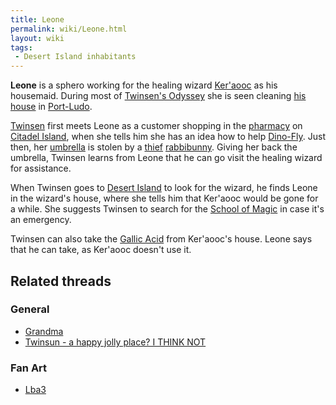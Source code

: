 ```yaml
---
title: Leone
permalink: wiki/Leone.html
layout: wiki
tags:
 - Desert Island inhabitants
---
```


**Leone** is a sphero working for the healing wizard
[Ker'aooc](Ker'aooc "wikilink") as his housemaid. During most of
[Twinsen's Odyssey](Twinsen's_Odyssey "wikilink") she is seen cleaning
[his house](Ker'aooc's_house "wikilink") in
[Port-Ludo](Port-Ludo "wikilink").

[Twinsen](Twinsen "wikilink") first meets Leone as a customer shopping
in the [pharmacy](pharmacy "wikilink") on [Citadel
Island](Citadel_Island "wikilink"), when she tells him she has an idea
how to help [Dino-Fly](Dino-Fly "wikilink"). Just then, her
[umbrella](umbrella "wikilink") is stolen by a
[thief](Umbrella_thief "wikilink") [rabbibunny](rabbibunny "wikilink").
Giving her back the umbrella, Twinsen learns from Leone that he can go
visit the healing wizard for assistance.

When Twinsen goes to [Desert Island](Desert_Island "wikilink") to look
for the wizard, he finds Leone in the wizard's house, where she tells
him that Ker'aooc would be gone for a while. She suggests Twinsen to
search for the [School of Magic](School_of_Magic "wikilink") in case
it's an emergency.

Twinsen can also take the [Gallic Acid](Gallic_Acid "wikilink") from
Ker'aooc's house. Leone says that he can take, as Ker'aooc doesn't use
it.

## Related threads

### General

- [Grandma](https://forum.magicball.net/showthread.php?t=8431)
- [Twinsun - a happy jolly place? I THINK
  NOT](https://forum.magicball.net/showthread.php?t=155)

### Fan Art

- [Lba3](http://forum.magicball.net/showthread.php?p=112171#post112171)
